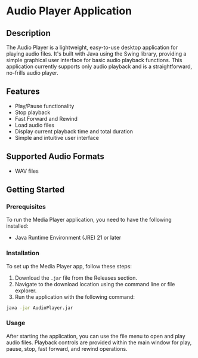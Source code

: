 # Audio Player Application

## Description

The Audio Player is a lightweight, easy-to-use desktop application for playing audio files. It's built with Java using the Swing library, providing a simple graphical user interface for basic audio playback functions. This application currently supports only audio playback and is a straightforward, no-frills audio player.

## Features

- Play/Pause functionality
- Stop playback
- Fast Forward and Rewind
- Load audio files
- Display current playback time and total duration
- Simple and intuitive user interface

## Supported Audio Formats

- WAV files

## Getting Started

### Prerequisites

To run the Media Player application, you need to have the following installed:

- Java Runtime Environment (JRE) 21 or later

### Installation

To set up the Media Player app, follow these steps:

1. Download the `.jar` file from the Releases section.
2. Navigate to the download location using the command line or file explorer.
3. Run the application with the following command:

```sh
java -jar AudioPlayer.jar
```

### Usage

After starting the application, you can use the file menu to open and play audio files. Playback controls are provided within the main window for play, pause, stop, fast forward, and rewind operations.
